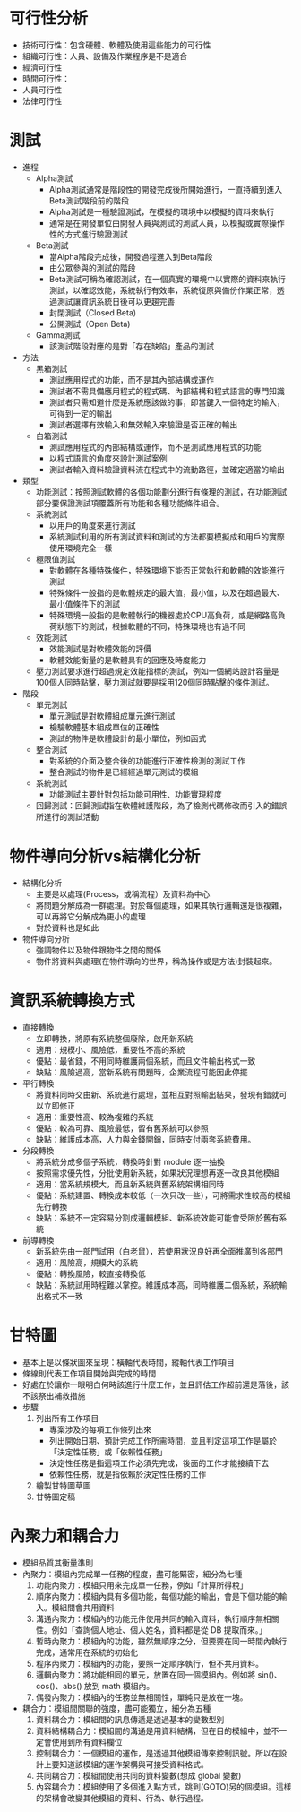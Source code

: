 # 可行性分析
- 技術可行性：包含硬體、軟體及使用這些能力的可行性
- 組織可行性：人員、設備及作業程序是不是適合
- 經濟可行性
- 時間可行性：
- 人員可行性
- 法律可行性

# 測試
- 進程
    - Alpha測試
        - Alpha測試通常是階段性的開發完成後所開始進行，一直持續到進入Beta測試階段前的階段
        - Alpha測試是一種驗證測試，在模擬的環境中以模擬的資料來執行
        - 通常是在開發單位由開發人員與測試的測試人員，以模擬或實際操作性的方式進行驗證測試
    - Beta測試
        - 當Alpha階段完成後，開發過程進入到Beta階段
        - 由公眾參與的測試的階段
        - Beta測試可稱為確認測試，在一個真實的環境中以實際的資料來執行測試，以確認效能，系統執行有效率，系統復原與備份作業正常，透過測試讓資訊系統日後可以更趨完善
        - 封閉測試（Closed Beta)
        - 公開測試（Open Beta)
    - Gamma測試
        - 該測試階段對應的是對「存在缺陷」產品的測試
- 方法
    - 黑箱測試
        - 測試應用程式的功能，而不是其內部結構或運作
        - 測試者不需具備應用程式的程式碼、內部結構和程式語言的專門知識
        - 測試者只需知道什麼是系統應該做的事，即當鍵入一個特定的輸入，可得到一定的輸出
        - 測試者選擇有效輸入和無效輸入來驗證是否正確的輸出
    - 白箱測試
        - 測試應用程式的內部結構或運作，而不是測試應用程式的功能
        - 以程式語言的角度來設計測試案例
        - 測試者輸入資料驗證資料流在程式中的流動路徑，並確定適當的輸出
- 類型
    - 功能測試：按照測試軟體的各個功能劃分進行有條理的測試，在功能測試部分要保證測試項覆蓋所有功能和各種功能條件組合。
    - 系統測試
        - 以用戶的角度來進行測試
        - 系統測試利用的所有測試資料和測試的方法都要模擬成和用戶的實際使用環境完全一樣
    - 極限值測試
        - 對軟體在各種特殊條件，特殊環境下能否正常執行和軟體的效能進行測試
        - 特殊條件一般指的是軟體規定的最大值，最小值，以及在超過最大、最小值條件下的測試
        - 特殊環境一般指的是軟體執行的機器處於CPU高負荷，或是網路高負荷狀態下的測試，根據軟體的不同，特殊環境也有過不同
    - 效能測試
        - 效能測試是對軟體效能的評價
        - 軟體效能衡量的是軟體具有的回應及時度能力
    - 壓力測試要求進行超過規定效能指標的測試，例如一個網站設計容量是100個人同時點擊，壓力測試就要是採用120個同時點擊的條件測試。
- 階段
    - 單元測試
        - 單元測試是對軟體組成單元進行測試
        - 檢驗軟體基本組成單位的正確性
        - 測試的物件是軟體設計的最小單位，例如函式
    - 整合測試
        - 對系統的介面及整合後的功能進行正確性檢測的測試工作
        - 整合測試的物件是已經經過單元測試的模組
    - 系統測試
        - 功能測試主要針對包括功能可用性、功能實現程度
    - 回歸測試：回歸測試指在軟體維護階段，為了檢測代碼修改而引入的錯誤所進行的測試活動

# 物件導向分析vs結構化分析
- 結構化分析
    - 主要是以處理(Process，或稱流程）及資料為中心
    - 將問題分解成為一群處理。對於每個處理，如果其執行邏輯還是很複雜，可以再將它分解成為更小的處理
    - 對於資料也是如此
- 物件導向分析
    - 強調物件以及物件跟物件之間的關係
    - 物件將資料與處理(在物件導向的世界，稱為操作或是方法)封裝起來。

# 資訊系統轉換方式
- 直接轉換
    - 立即轉換，將原有系統整個廢除，啟用新系統
    - 適用：規模小、風險低，重要性不高的系統
    - 優點：最省錢，不用同時維護兩個系統，而且文件輸出格式一致
    - 缺點：風險過高，當新系統有問題時，企業流程可能因此停擺
- 平行轉換
    - 將資料同時交由新、系統進行處理，並相互對照輸出結果，發現有錯就可以立即修正
    - 適用：重要性高、較為複雜的系統
    - 優點：較為可靠、風險最低，留有舊系統可以參照
    - 缺點：維護成本高，人力與金錢開銷，同時支付兩套系統費用。
- 分段轉換
    - 將系統分成多個子系統，轉換時針對 module 逐一抽換
    - 按照需求優先性，分批使用新系統，如果狀況理想再逐一改良其他模組
    - 適用：當系統規模大，而且新系統與舊系統架構相同時
    - 優點：系統建置、轉換成本較低（一次只改一些），可將需求性較高的模組先行轉換
    - 缺點：系統不一定容易分割成邏輯模組、新系統效能可能會受限於舊有系統
- 前導轉換
    - 新系統先由一部門試用（白老鼠），若使用狀況良好再全面推廣到各部門
    - 適用：風險高，規模大的系統
    - 優點：轉換風險，較直接轉換低
    - 缺點：系統試用時程難以掌控。維護成本高，同時維護二個系統，系統輸出格式不一致

# 甘特圖
- 基本上是以條狀圖來呈現：橫軸代表時間，縱軸代表工作項目
- 條線則代表工作項目開始與完成的時間
- 好處在於讓你一眼明白何時該進行什麼工作，並且評估工作超前還是落後，該不該祭出補救措施
- 步驟
    1. 列出所有工作項目
        - 專案涉及的每項工作條列出來
        - 列出開始日期、預計完成工作所需時間，並且判定這項工作是屬於「決定性任務」或「依賴性任務」
        - 決定性任務是指這項工作必須先完成，後面的工作才能接續下去
        - 依賴性任務，就是指依賴於決定性任務的工作
    2. 繪製甘特圖草圖
    3. 甘特圖定稿

# 內聚力和耦合力
- 模組品質其衡量準則
- 內聚力：模組內完成單一任務的程度，盡可能緊密，細分為七種
    1. 功能內聚力：模組只用來完成單一任務，例如「計算所得稅」
    2. 順序內聚力：模組內具有多個功能，每個功能的輸出，會是下個功能的輸入。模組間會共用資料
    3. 溝通內聚力：模組內的功能元件使用共同的輸入資料，執行順序無相關性。例如「查詢個人地址、個人姓名，資料都是從 DB 提取而來。」
    4. 暫時內聚力：模組內的功能，雖然無順序之分，但要要在同一時間內執行完成，通常用在系統的初始化
    5. 程序內聚力：模組內的功能，要照一定順序執行，但不共用資料。
    6. 邏輯內聚力：將功能相同的單元，放置在同一個模組內。例如將 sin()、cos()、abs() 放到 math 模組內。
    7. 偶發內聚力：模組內的任務並無相關性，單純只是放在一塊。
- 耦合力：模組間關聯的強度，盡可能獨立，細分為五種
    1. 資料耦合力：模組間的訊息傳遞是透過基本的變數型別
    2. 資料結構耦合力：模組間的溝通是用資料結構，但在目的模組中，並不一定會使用到所有資料欄位
    3. 控制耦合力：一個模組的運作，是透過其他模組傳來控制訊號。所以在設計上要知道該模組的運作架構與可接受資料格式。
    4. 共同耦合力：模組間使用共同的資料變數(想成 global 變數)
    5. 內容耦合力：模組使用了多個進入點方式，跳到(GOTO)另的個模組。這樣的架構會改變其他模組的資料、行為、執行過程。
